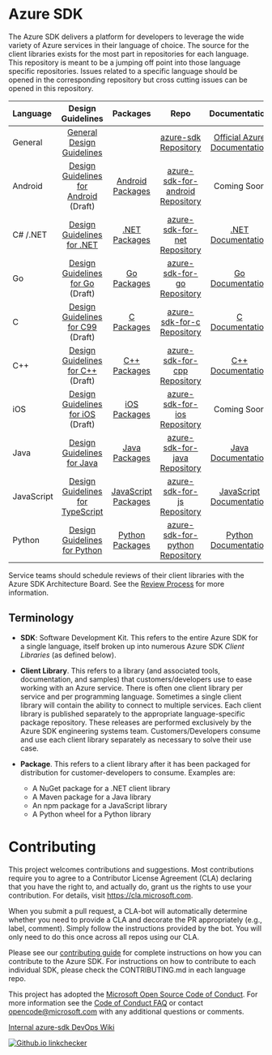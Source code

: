 # Azure SDK

The Azure SDK delivers a platform for developers to leverage the wide variety of Azure services in their language of choice. The source for the client libraries exists for the most part in repositories for each language. This repository is meant to be a jumping off point into those language specific repositories. Issues related to a specific language should be opened in the corresponding repository but cross cutting issues can be opened in this repository.

| Language    | Design Guidelines                           | Packages             | Repo                             | Documentation                    |
|:------------|:-------------------------------------------:|:--------------------:|:--------------------------------:|:--------------------------------:|
| General     |[General Design Guidelines]                  |                      |[azure-sdk Repository]            | [Official Azure Documentation]   |
| Android     |[Design Guidelines for Android] (Draft)      |[Android Packages]    |[azure-sdk-for-android Repository]| Coming Soon                      |
| C# /.NET    |[Design Guidelines for .NET]                 |[.NET Packages]       |[azure-sdk-for-net Repository]    | [.NET Documentation]             |
| Go          |[Design Guidelines for Go] (Draft)           |[Go Packages]         |[azure-sdk-for-go Repository]     | [Go Documentation]               |
| C           |[Design Guidelines for C99] (Draft)          |[C Packages]          |[azure-sdk-for-c Repository]      | [C Documentation]                |
| C++         |[Design Guidelines for C++] (Draft)          |[C++ Packages]        |[azure-sdk-for-cpp Repository]    | [C++ Documentation]              |
| iOS         |[Design Guidelines for iOS] (Draft)          |[iOS Packages]        |[azure-sdk-for-ios Repository]    | Coming Soon                      |
| Java        |[Design Guidelines for Java]                 |[Java Packages]       |[azure-sdk-for-java Repository]   | [Java Documentation]             |
| JavaScript  |[Design Guidelines for TypeScript]           |[JavaScript Packages] |[azure-sdk-for-js Repository]     | [JavaScript Documentation]       |
| Python      |[Design Guidelines for Python]               |[Python Packages]     |[azure-sdk-for-python Repository] | [Python Documentation]           |

Service teams should schedule reviews of their client libraries with the Azure SDK Architecture Board.  See the [Review Process][revproc] for more information.

## Terminology

- **SDK**: Software Development Kit. This refers to the entire Azure SDK for a single language, itself broken up into numerous Azure SDK _Client Libraries_ (as defined below).

- **Client Library**. This refers to a library (and associated tools, documentation, and samples) that customers/developers use to ease working with an Azure service. There is often one client library per service and per programming language. Sometimes a single client library will contain the ability to connect to multiple services. Each client library is published separately to the appropriate language-specific package repository.  These releases are performed exclusively by the Azure SDK engineering systems team. Customers/Developers consume and use each client library separately as necessary to solve their use case.

- **Package**. This refers to a client library after it has been packaged for distribution for customer-developers to consume. Examples are:
   - A NuGet package for a .NET client library
   - A Maven package for a Java library
   - An npm package for a JavaScript library
   - A Python wheel for a Python library

# Contributing

This project welcomes contributions and suggestions.  Most contributions require you to agree to a
Contributor License Agreement (CLA) declaring that you have the right to, and actually do, grant us
the rights to use your contribution. For details, visit https://cla.microsoft.com.

When you submit a pull request, a CLA-bot will automatically determine whether you need to provide
a CLA and decorate the PR appropriately (e.g., label, comment). Simply follow the instructions
provided by the bot. You will only need to do this once across all repos using our CLA.

Please see our [contributing guide](CONTRIBUTING.md) for complete instructions on how you can contribute to the Azure SDK. For instructions on how to contribute to each individual SDK, please check the CONTRIBUTING.md in each language repo.

This project has adopted the [Microsoft Open Source Code of Conduct](https://opensource.microsoft.com/codeofconduct/).
For more information see the [Code of Conduct FAQ](https://opensource.microsoft.com/codeofconduct/faq/) or
contact [opencode@microsoft.com](mailto:opencode@microsoft.com) with any additional questions or comments.

[Internal azure-sdk DevOps Wiki](https://aka.ms/azure-sdk-devops-wiki)

[![Github.io linkchecker](https://img.shields.io/azure-devops/build/azure-sdk/internal/1620?label=github.io%20linkchecker)](https://dev.azure.com/azure-sdk/internal/_build/latest?definitionId=1620&branchName=master)

[General Design Guidelines]: https://azure.github.io/azure-sdk/general_introduction.html
[Design Guidelines for Android]: https://azure.github.io/azure-sdk/android_design.html
[Design Guidelines for .NET]: https://azure.github.io/azure-sdk/dotnet_introduction.html
[Design Guidelines for Go]: https://azure.github.io/azure-sdk/golang_introduction.html
[Design Guidelines for C99]: https://azure.github.io/azure-sdk/clang_design.html
[Design Guidelines for C++]: https://azure.github.io/azure-sdk/cpp_introduction.html
[Design Guidelines for iOS]: https://azure.github.io/azure-sdk/ios_introduction.html
[Design Guidelines for Java]: https://azure.github.io/azure-sdk/java_introduction.html
[Design Guidelines for TypeScript]: https://azure.github.io/azure-sdk/typescript_introduction.html
[Design Guidelines for Python]: https://azure.github.io/azure-sdk/python_design.html
[revproc]: https://azure.github.io/azure-sdk/policies_reviewprocess.html

[azure-sdk Repository]: https://github.com/Azure/azure-sdk
[azure-sdk-for-android Repository]: https://github.com/Azure/azure-sdk-for-android
[azure-sdk-for-net Repository]: https://github.com/Azure/azure-sdk-for-net
[azure-sdk-for-go Repository]: https://github.com/Azure/azure-sdk-for-go
[azure-sdk-for-c Repository]: https://github.com/Azure/azure-sdk-for-c
[azure-sdk-for-cpp Repository]: https://github.com/Azure/azure-sdk-for-cpp
[azure-sdk-for-ios Repository]: https://github.com/Azure/azure-sdk-for-ios
[azure-sdk-for-java Repository]: https://github.com/Azure/azure-sdk-for-java
[azure-sdk-for-js Repository]: https://github.com/Azure/azure-sdk-for-js
[azure-sdk-for-python Repository]: https://github.com/Azure/azure-sdk-for-python/dummy

[Official Azure Documentation]: http://aka.ms/azure-sdk-docs
[.NET Documentation]: http://aka.ms/net-docs
[Go Documentation]: http://aka.ms/go-docs
[Java Documentation]: http://aka.ms/java-docs
[JavaScript Documentation]: http://aka.ms/js-docs
[Python Documentation]: https://aka.ms/python-docs
[C Documentation]: https://aka.ms/c-docs
[C++ Documentation]: https://aka.ms/cpp-docs

[.NET Packages]: https://azure.github.io/azure-sdk/releases/latest/dotnet.html
[Java Packages]: https://azure.github.io/azure-sdk/releases/latest/java.html
[JavaScript Packages]: https://azure.github.io/azure-sdk/releases/latest/js.html
[Python Packages]: https://azure.github.io/azure-sdk/releases/latest/python.html
[C Packages]: https://azure.github.io/azure-sdk/releases/latest/c.html
[C++ Packages]: https://azure.github.io/azure-sdk/releases/latest/cpp.html
[Android Packages]: https://azure.github.io/azure-sdk/releases/latest/android.html
[iOS Packages]: https://azure.github.io/azure-sdk/releases/latest/ios.html
[Go Packages]: https://azure.github.io/azure-sdk/releases/latest/go.html
